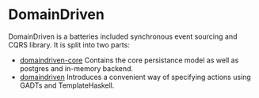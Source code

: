 # DomainDriven

DomainDriven is a batteries included synchronous event sourcing and CQRS library. It is split into two parts:

- [domaindriven-core](domaindriven-core) Contains the core persistance model as well as postgres and in-memory backend.
- [domaindriven](domaindriven) Introduces a convenient way of specifying actions using GADTs and TemplateHaskell.


